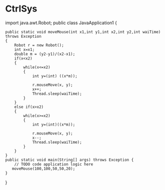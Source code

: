 # CtrlSys
import java.awt.Robot;
public class JavaApplication1 {


    public static void moveMouse(int x1,int y1,int x2,int y2,int waiTime) throws Exception
    {
        Robot r = new Robot();
        int x=x1;
        double m = (y2-y1)/(x2-x1);
        if(x<x2)
        {
            while(x<=x2)
            {
                int y=(int) ((x*m));

                r.mouseMove(x, y);
                x++;
                Thread.sleep(waiTime);
            }
        }
        else if(x>x2)
        {
            while(x>=x2)
            {
                int y=(int)((x*m));

                r.mouseMove(x, y);
                x--;
                Thread.sleep(waiTime);
            }
        }
    }
    public static void main(String[] args) throws Exception {
        // TODO code application logic here
       moveMouse(100,100,50,50,20);
    }
    
}

